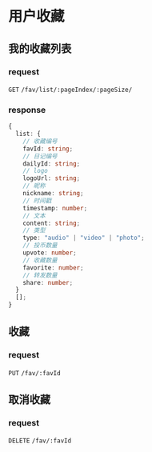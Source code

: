 # 用户收藏

## 我的收藏列表

### request

`GET` `/fav/list/:pageIndex/:pageSize/`

### response

```typescript
{
  list: {
    // 收藏编号
    favId: string;
    // 日记编号
    dailyId: string;
    // logo
    logoUrl: string;
    // 昵称
    nickname: string;
    // 时间戳
    timestamp: number;
    // 文本
    content: string;
    // 类型
    type: "audio" | "video" | "photo";
    // 投币数量
    upvote: number;
    // 收藏数量
    favorite: number;
    // 转发数量
    share: number;
  }
  [];
}
```

## 收藏

### request

`PUT` `/fav/:favId`

## 取消收藏

### request

`DELETE` `/fav/:favId`
